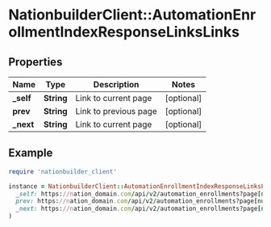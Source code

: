 # NationbuilderClient::AutomationEnrollmentIndexResponseLinksLinks

## Properties

| Name | Type | Description | Notes |
| ---- | ---- | ----------- | ----- |
| **_self** | **String** | Link to current page | [optional] |
| **prev** | **String** | Link to previous page | [optional] |
| **_next** | **String** | Link to current page | [optional] |

## Example

```ruby
require 'nationbuilder_client'

instance = NationbuilderClient::AutomationEnrollmentIndexResponseLinksLinks.new(
  _self: https://nation_domain.com/api/v2/automation_enrollments?page[number]&#x3D;2,
  prev: https://nation_domain.com/api/v2/automation_enrollments?page[number]&#x3D;1,
  _next: https://nation_domain.com/api/v2/automation_enrollments?page[number]&#x3D;3
)
```

